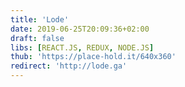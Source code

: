 ```yaml
---
title: 'Lode'
date: 2019-06-25T20:09:36+02:00
draft: false
libs: [REACT.JS, REDUX, NODE.JS]
thub: 'https://place-hold.it/640x360'
redirect: 'http://lode.ga'
---
```

